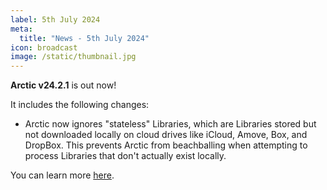 ```yaml
---
label: 5th July 2024
meta:
  title: "News - 5th July 2024"
icon: broadcast
image: /static/thumbnail.jpg
---
```


**Arctic v24.2.1** is out now!

It includes the following changes:

- Arctic now ignores "stateless" Libraries, which are Libraries stored but not downloaded locally on cloud drives like iCloud, Amove, Box, and DropBox. This prevents Arctic from beachballing when attempting to process Libraries that don't actually exist locally.

You can learn more [here](https://hedge.video/arctic/).